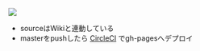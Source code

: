 ![](https://circleci.com/gh/gosyujin/be-side.svg?style=shield&circle-token=23509828f17c2717bb5f6884435787a50884964e)

- sourceはWikiと連動している
- masterをpushしたら [CircleCI](https://circleci.com/gh/gosyujin/be-side/tree/master) でgh-pagesへデプロイ
